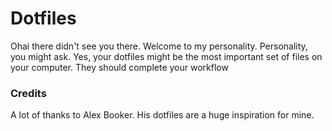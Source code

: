 Dotfiles
========
Ohai there didn't see you there. Welcome to my personality.  Personality, you might ask. Yes, your dotfiles might be the most important set of files on your computer. They should complete your workflow

### Credits
A lot of thanks to Alex Booker. His dotfiles are a huge inspiration for mine.
